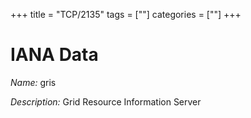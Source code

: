 +++
title = "TCP/2135"
tags = [""]
categories = [""]
+++

# IANA Data

_Name:_ gris

_Description:_ Grid Resource Information Server

